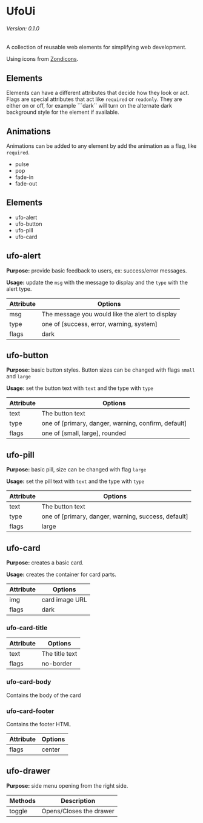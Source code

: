 # UfoUi
###### Version: 0.1.0

A collection of reusable web elements for simplifying web development.

Using icons from [Zondicons](http://www.zondicons.com/).

## Elements

Elements can have a different attributes that decide how they look or act. Flags are special attributes that act like ```required``` or ```readonly```. They are either on or off, for example ```dark`` will turn on the alternate dark background style for the element if available.

## Animations

Animations can be added to any element by add the animation as a flag, like ```required```.

- pulse
- pop
- fade-in
- fade-out

## Elements

- ufo-alert
- ufo-button
- ufo-pill
- ufo-card

## ufo-alert

**Purpose:** provide basic feedback to users, ex: success/error messages.

**Usage:** update the ```msg``` with the message to display and the ```type``` with the alert type.

|Attribute | Options |
|----------|---------|
|msg  |The message you would like the alert to display
|type |one of [success, error, warning, system]
|flags | dark

## ufo-button

**Purpose:** basic button styles. Button sizes can be changed with flags ```small``` and ```large```

**Usage:** set the button text with ```text``` and the type with ```type```

|Attribute | Options |
|----------|---------|
|text  |The button text
|type |one of [primary, danger, warning, confirm, default]
|flags|one of [small, large], rounded

## ufo-pill

**Purpose:** basic pill, size can be changed with flag  ```large```

**Usage:** set the pill text with ```text``` and the type with ```type```

|Attribute | Options |
|----------|---------|
|text  |The button text
|type |one of [primary, danger, warning, success, default]
|flags|large

## ufo-card

**Purpose:** creates a basic card.

**Usage:** creates the container for card parts.

|Attribute | Options |
|----------|---------|
|img  |card image URL
|flags |dark

### ufo-card-title

|Attribute | Options |
|----------|---------|
|text  |The title text
|flags|no-border

### ufo-card-body

Contains the body of the card

### ufo-card-footer

Contains the footer HTML

|Attribute | Options |
|----------|---------|
|flags|center

## ufo-drawer

**Purpose:** side menu opening from the right side.

|Methods | Description |
|----------|---------|
|toggle  |Opens/Closes the drawer